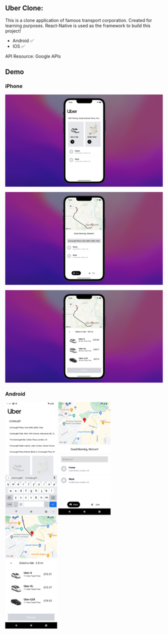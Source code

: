 ## Uber Clone:

This is a clone application of famous transport corporation. Created for learning purposes. React-Native is used as the framework to build this project!

- Android ✅
- IOS ✅

API Resource: Google APIs


## Demo

### iPhone

![screen1](https://github.com/nishant-ai/Uber-Clone/blob/main/doc-assets/01.png?raw=true)

![screen2](https://github.com/nishant-ai/Uber-Clone/blob/main/doc-assets/02.png?raw=true)

![screen3](https://github.com/nishant-ai/Uber-Clone/blob/main/doc-assets/03.png?raw=true)

### Android

<span>
<img src="https://github.com/nishant-ai/Uber-Clone/blob/main/doc-assets/06.png?raw=true" alt="doc-img" width="33%" height="auto" />
<img src="https://github.com/nishant-ai/Uber-Clone/blob/main/doc-assets/05.png?raw=true" alt="doc-img" width="33%" height="auto" />
<img src="https://github.com/nishant-ai/Uber-Clone/blob/main/doc-assets/04.png?raw=true" alt="doc-img" width="33%" height="auto" />
</span>
